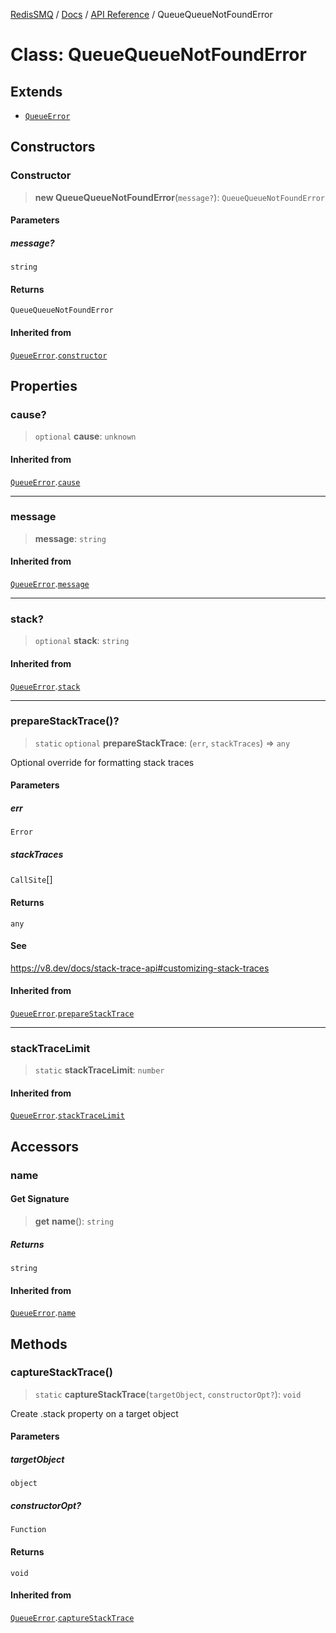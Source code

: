 [RedisSMQ](../../../README.md) / [Docs](../../README.md) / [API Reference](../README.md) / QueueQueueNotFoundError

# Class: QueueQueueNotFoundError

## Extends

- [`QueueError`](QueueError.md)

## Constructors

### Constructor

> **new QueueQueueNotFoundError**(`message?`): `QueueQueueNotFoundError`

#### Parameters

##### message?

`string`

#### Returns

`QueueQueueNotFoundError`

#### Inherited from

[`QueueError`](QueueError.md).[`constructor`](QueueError.md#constructor)

## Properties

### cause?

> `optional` **cause**: `unknown`

#### Inherited from

[`QueueError`](QueueError.md).[`cause`](QueueError.md#cause)

***

### message

> **message**: `string`

#### Inherited from

[`QueueError`](QueueError.md).[`message`](QueueError.md#message)

***

### stack?

> `optional` **stack**: `string`

#### Inherited from

[`QueueError`](QueueError.md).[`stack`](QueueError.md#stack)

***

### prepareStackTrace()?

> `static` `optional` **prepareStackTrace**: (`err`, `stackTraces`) => `any`

Optional override for formatting stack traces

#### Parameters

##### err

`Error`

##### stackTraces

`CallSite`[]

#### Returns

`any`

#### See

https://v8.dev/docs/stack-trace-api#customizing-stack-traces

#### Inherited from

[`QueueError`](QueueError.md).[`prepareStackTrace`](QueueError.md#preparestacktrace)

***

### stackTraceLimit

> `static` **stackTraceLimit**: `number`

#### Inherited from

[`QueueError`](QueueError.md).[`stackTraceLimit`](QueueError.md#stacktracelimit)

## Accessors

### name

#### Get Signature

> **get** **name**(): `string`

##### Returns

`string`

#### Inherited from

[`QueueError`](QueueError.md).[`name`](QueueError.md#name)

## Methods

### captureStackTrace()

> `static` **captureStackTrace**(`targetObject`, `constructorOpt?`): `void`

Create .stack property on a target object

#### Parameters

##### targetObject

`object`

##### constructorOpt?

`Function`

#### Returns

`void`

#### Inherited from

[`QueueError`](QueueError.md).[`captureStackTrace`](QueueError.md#capturestacktrace)
